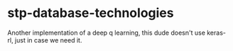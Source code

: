 # stp-database-technologies

Another implementation of a deep q learning, this dude doesn't use keras-rl, just in case we need it. 
